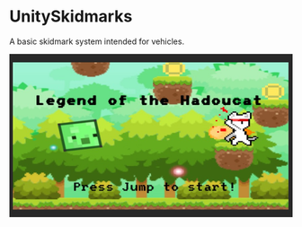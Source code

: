 # UnitySkidmarks

A basic skidmark system intended for vehicles.

![Alt text](https://github.com/haili1234/UnityCatGame/raw/master/show_00.jpeg)
